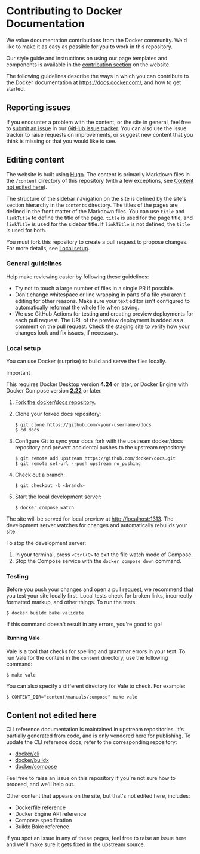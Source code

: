 # Contributing to Docker Documentation

We value documentation contributions from the Docker community. We'd like to
make it as easy as possible for you to work in this repository.

Our style guide and instructions on using our page templates and components is
available in the [contribution section](https://docs.docker.com/contribute/) on
the website.

The following guidelines describe the ways in which you can contribute to the
Docker documentation at <https://docs.docker.com/>, and how to get started.

## Reporting issues

If you encounter a problem with the content, or the site in general, feel free
to [submit an issue](https://github.com/docker/docs/issues/new/choose) in our
[GitHub issue tracker](https://github.com/docker/docs/issues). You can also use
the issue tracker to raise requests on improvements, or suggest new content
that you think is missing or that you would like to see.

## Editing content

The website is built using [Hugo](https://gohugo.io/). The content is primarily
Markdown files in the `/content` directory of this repository (with a few
exceptions, see [Content not edited here](#content-not-edited-here)).

The structure of the sidebar navigation on the site is defined by the site's
section hierarchy in the `contents` directory. The titles of the pages are
defined in the front matter of the Markdown files. You can use `title` and
`linkTitle` to define the title of the page. `title` is used for the page
title, and `linkTitle` is used for the sidebar title. If `linkTitle` is not
defined, the `title` is used for both.

You must fork this repository to create a pull request to propose changes. For more details, see [Local setup](#local-setup).

### General guidelines

Help make reviewing easier by following these guidelines:

- Try not to touch a large number of files in a single PR if possible.
- Don't change whitespace or line wrapping in parts of a file you aren't
  editing for other reasons. Make sure your text editor isn't configured to
  automatically reformat the whole file when saving.
- We use GitHub Actions for testing and creating preview deployments for each
  pull request. The URL of the preview deployment is added as a comment on the
  pull request. Check the staging site to verify how your changes look and fix
  issues, if necessary.

### Local setup

You can use Docker (surprise) to build and serve the files locally.

> [!IMPORTANT]
> This requires Docker Desktop version **4.24** or later, or Docker Engine with Docker
> Compose version [**2.22**](https://docs.docker.com/compose/how-tos/file-watch/) or later.

1. [Fork the docker/docs repository.](https://github.com/docker/docs/fork)

2. Clone your forked docs repository:

   ```console
   $ git clone https://github.com/<your-username>/docs
   $ cd docs
   ```

3. Configure Git to sync your docs fork with the upstream docker/docs
   repository and prevent accidental pushes to the upstream repository:

   ```console
   $ git remote add upstream https://github.com/docker/docs.git
   $ git remote set-url --push upstream no_pushing
   ```

4. Check out a branch:

   ```console
   $ git checkout -b <branch>
   ```

5. Start the local development server:

   ```console
   $ docker compose watch
   ```

The site will be served for local preview at <http://localhost:1313>. The
development server watches for changes and automatically rebuilds your site.

To stop the development server:

1. In your terminal, press `<Ctrl+C>` to exit the file watch mode of Compose.
2. Stop the Compose service with the `docker compose down` command.

### Testing

Before you push your changes and open a pull request, we recommend that you
test your site locally first. Local tests check for broken links, incorrectly
formatted markup, and other things. To run the tests:

```console
$ docker buildx bake validate
```

If this command doesn't result in any errors, you're good to go!

#### Running Vale

Vale is a tool that checks for spelling and grammar errors in your text. To run Vale
for the content in the `content` directory, use the following command:

```console
$ make vale
```

You can also specify a different directory for Vale to check. For example:

```console
$ CONTENT_DIR="content/manuals/compose" make vale
```

## Content not edited here

CLI reference documentation is maintained in upstream repositories. It's
partially generated from code, and is only vendored here for publishing. To
update the CLI reference docs, refer to the corresponding repository:

- [docker/cli](https://github.com/docker/cli)
- [docker/buildx](https://github.com/docker/buildx)
- [docker/compose](https://github.com/docker/compose)

Feel free to raise an issue on this repository if you're not sure how to
proceed, and we'll help out.

Other content that appears on the site, but that's not edited here, includes:

- Dockerfile reference
- Docker Engine API reference
- Compose specification
- Buildx Bake reference

If you spot an issue in any of these pages, feel free to raise an issue here
and we'll make sure it gets fixed in the upstream source.
